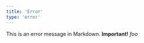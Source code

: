 ```yaml
---
title: 'Error'
type: 'error'
---
```


This is an error message in Markdown. **Important!** _foo_
